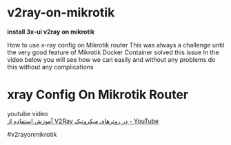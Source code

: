 # v2ray-on-mikrotik

**install 3x-ui v2ray on mikrotik**

How to use x-ray config on Mikrotik router  This was always a challenge until the very good feature of Mikrotik Docker Container solved this issue  In the video below you will see how we can easily and without any problems do this without any complications

# xray Config On Mikrotik Router

youtube video  
[آموزش استفاده از V2Ray در روترهای میکروتیک - YouTube](https://www.youtube.com/watch?v=131ONwrhPxg)

#v2rayonmikrotik
